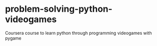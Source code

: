 # problem-solving-python-videogames
 Coursera course to learn python through programming videogames with pygame
